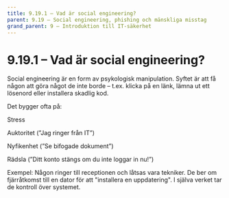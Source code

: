 ```yaml
---
title: 9.19.1 – Vad är social engineering?
parent: 9.19 – Social engineering, phishing och mänskliga misstag
grand_parent: 9 – Introduktion till IT-säkerhet
---
```

# 9.19.1 – Vad är social engineering?

Social engineering är en form av psykologisk manipulation. Syftet är att få någon att göra något de inte borde – t.ex. klicka på en länk, lämna ut ett lösenord eller installera skadlig kod.

Det bygger ofta på:

Stress

Auktoritet (”Jag ringer från IT”)

Nyfikenhet (”Se bifogade dokument”)

Rädsla (”Ditt konto stängs om du inte loggar in nu!”)

Exempel: Någon ringer till receptionen och låtsas vara tekniker. De ber om fjärråtkomst till en dator för att "installera en uppdatering". I själva verket tar de kontroll över systemet.

